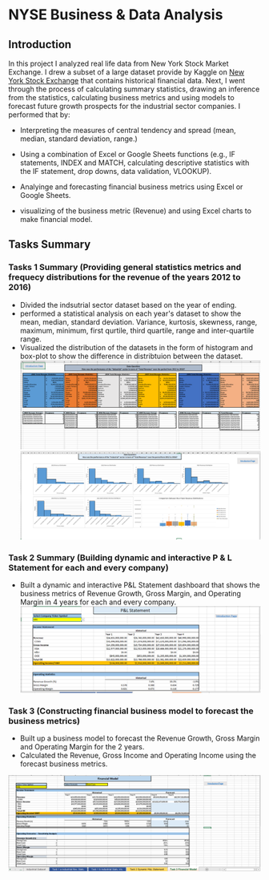 # NYSE Business & Data Analysis

## Introduction
In this project I analyzed real life data from New York Stock Market Exchange.  I drew a subset of a large dataset provide by Kaggle on [New York Stock Exchange](https://www.kaggle.com/dgawlik/nyse) that contains historical financial data. Next, I went through the process of calculating summary statistics, drawing an inference from the statistics, calculating business metrics and using models to forecast future growth prospects for the industrial sector companies. I performed that by:

- Interpreting the measures of central tendency and spread (mean, median, standard deviation, range.)

- Using a combination of Excel or Google Sheets functions (e.g., IF statements, INDEX and MATCH, calculating descriptive statistics with the IF statement, drop downs, data 
validation, VLOOKUP).

- Analyinge and forecasting financial business metrics using Excel or Google Sheets.

- visualizing of the business metric (Revenue) and using Excel charts to make financial model.


## Tasks Summary

### Tasks 1 Summary (Providing general statistics metrics and frequecy distributions for the revenue of the years 2012 to 2016)
- Divided the indsutrial sector dataset based on the year of ending.
- performed a statistical analysis on each year's dataset to show the mean, median, standard deviation. Variance, kurtosis, skewness, range, maximum, minimum, first qurtile, third quartile, range and inter-quartile range.
- Visualized the distribution of the datasets in the  form of histogram and box-plot to show the difference in distribtuion between the dataset.
![](Images/task_1_a.PNG)
\
![](Images/task_1_b.PNG)

### Task 2 Summary (Building dynamic and interactive P & L Statement for each and every company)
- Built a dynamic and interactive P&L Statement dashboard that shows the business metrics of Revenue Growth, Gross Margin, and Operating Margin in 4 years for each and every company.
![](Images/task_2.PNG)

### Task 3 (Constructing financial business model to forecast the business metrics)
-  Built up  a business model to forecast the Revenue Growth, Gross Margin and Operating Margin for the 2 years.
-  Calculated the Revenue, Gross Income and Operating Income using the forecast business metrics.

![](Images/task_3.PNG)





